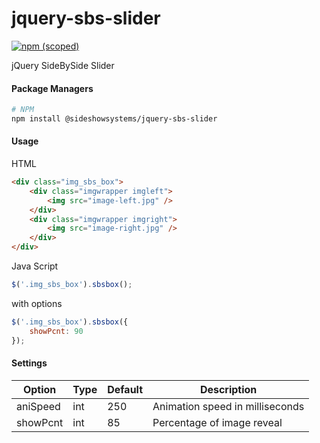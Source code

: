 # jquery-sbs-slider

[![npm (scoped)](https://img.shields.io/badge/npm-v0.2.1-brightgreen.svg)](https://github.com/sideshow-systems/jquery-sbs-slider)

jQuery SideBySide Slider


#### Package Managers

```sh
# NPM
npm install @sideshowsystems/jquery-sbs-slider
```

#### Usage

HTML
```html
<div class="img_sbs_box">
	<div class="imgwrapper imgleft">
		<img src="image-left.jpg" />
	</div>
	<div class="imgwrapper imgright">
		<img src="image-right.jpg" />
	</div>
</div>
```

Java Script
```js
$('.img_sbs_box').sbsbox();
```

with options
```js
$('.img_sbs_box').sbsbox({
	showPcnt: 90
});
```

#### Settings

Option | Type | Default | Description
------ | ---- | ------- | -----------
aniSpeed | int | 250 | Animation speed in milliseconds
showPcnt | int | 85 | Percentage of image reveal